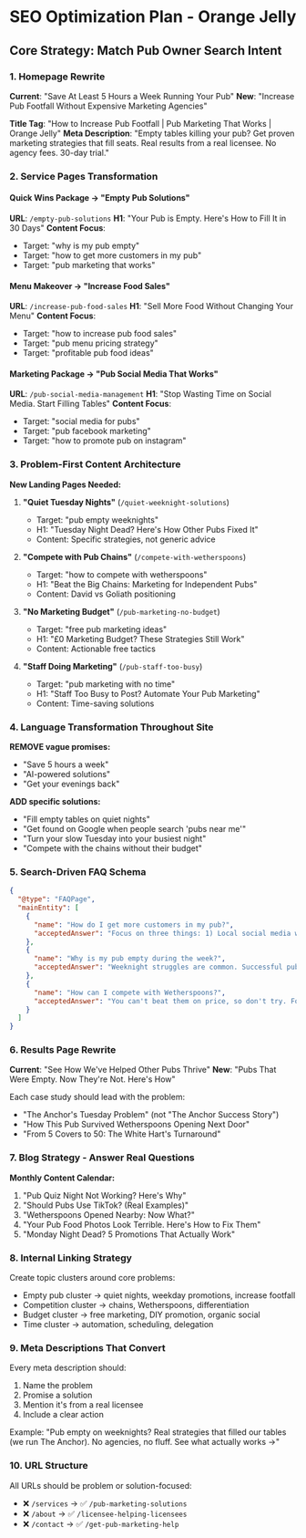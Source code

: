 # SEO Optimization Plan - Orange Jelly

## Core Strategy: Match Pub Owner Search Intent

### 1. Homepage Rewrite
**Current**: "Save At Least 5 Hours a Week Running Your Pub"
**New**: "Increase Pub Footfall Without Expensive Marketing Agencies"

**Title Tag**: "How to Increase Pub Footfall | Pub Marketing That Works | Orange Jelly"
**Meta Description**: "Empty tables killing your pub? Get proven marketing strategies that fill seats. Real results from a real licensee. No agency fees. 30-day trial."

### 2. Service Pages Transformation

#### Quick Wins Package → "Empty Pub Solutions"
**URL**: `/empty-pub-solutions`
**H1**: "Your Pub is Empty. Here's How to Fill It in 30 Days"
**Content Focus**: 
- Target: "why is my pub empty"
- Target: "how to get more customers in my pub"
- Target: "pub marketing that works"

#### Menu Makeover → "Increase Food Sales"
**URL**: `/increase-pub-food-sales`
**H1**: "Sell More Food Without Changing Your Menu"
**Content Focus**:
- Target: "how to increase pub food sales"
- Target: "pub menu pricing strategy"
- Target: "profitable pub food ideas"

#### Marketing Package → "Pub Social Media That Works"
**URL**: `/pub-social-media-management`
**H1**: "Stop Wasting Time on Social Media. Start Filling Tables"
**Content Focus**:
- Target: "social media for pubs"
- Target: "pub facebook marketing"
- Target: "how to promote pub on instagram"

### 3. Problem-First Content Architecture

**New Landing Pages Needed:**

1. **"Quiet Tuesday Nights"** (`/quiet-weeknight-solutions`)
   - Target: "pub empty weeknights"
   - H1: "Tuesday Night Dead? Here's How Other Pubs Fixed It"
   - Content: Specific strategies, not generic advice

2. **"Compete with Pub Chains"** (`/compete-with-wetherspoons`)
   - Target: "how to compete with wetherspoons"
   - H1: "Beat the Big Chains: Marketing for Independent Pubs"
   - Content: David vs Goliath positioning

3. **"No Marketing Budget"** (`/pub-marketing-no-budget`)
   - Target: "free pub marketing ideas"
   - H1: "£0 Marketing Budget? These Strategies Still Work"
   - Content: Actionable free tactics

4. **"Staff Doing Marketing"** (`/pub-staff-too-busy`)
   - Target: "pub marketing with no time"
   - H1: "Staff Too Busy to Post? Automate Your Pub Marketing"
   - Content: Time-saving solutions

### 4. Language Transformation Throughout Site

**REMOVE vague promises:**
- "Save 5 hours a week"
- "AI-powered solutions"
- "Get your evenings back"

**ADD specific solutions:**
- "Fill empty tables on quiet nights"
- "Get found on Google when people search 'pubs near me'"
- "Turn your slow Tuesday into your busiest night"
- "Compete with the chains without their budget"

### 5. Search-Driven FAQ Schema

```json
{
  "@type": "FAQPage",
  "mainEntity": [
    {
      "name": "How do I get more customers in my pub?",
      "acceptedAnswer": "Focus on three things: 1) Local social media with real photos of your food, 2) Google My Business optimization for 'pubs near me' searches, 3) Midweek promotions that give people a reason to visit."
    },
    {
      "name": "Why is my pub empty during the week?",
      "acceptedAnswer": "Weeknight struggles are common. Successful pubs create specific reasons to visit: quiz nights, steak night deals, or 'locals only' promotions. The key is consistency - same offer, same night, every week."
    },
    {
      "name": "How can I compete with Wetherspoons?",
      "acceptedAnswer": "You can't beat them on price, so don't try. Focus on what chains can't offer: personal service, local character, flexibility. Market these differences on social media with real stories from real customers."
    }
  ]
}
```

### 6. Results Page Rewrite

**Current**: "See How We've Helped Other Pubs Thrive"
**New**: "Pubs That Were Empty. Now They're Not. Here's How"

Each case study should lead with the problem:
- "The Anchor's Tuesday Problem" (not "The Anchor Success Story")
- "How This Pub Survived Wetherspoons Opening Next Door"
- "From 5 Covers to 50: The White Hart's Turnaround"

### 7. Blog Strategy - Answer Real Questions

**Monthly Content Calendar:**
1. "Pub Quiz Night Not Working? Here's Why"
2. "Should Pubs Use TikTok? (Real Examples)"
3. "Wetherspoons Opened Nearby: Now What?"
4. "Your Pub Food Photos Look Terrible. Here's How to Fix Them"
5. "Monday Night Dead? 5 Promotions That Actually Work"

### 8. Internal Linking Strategy

Create topic clusters around core problems:
- Empty pub cluster → quiet nights, weekday promotions, increase footfall
- Competition cluster → chains, Wetherspoons, differentiation
- Budget cluster → free marketing, DIY promotion, organic social
- Time cluster → automation, scheduling, delegation

### 9. Meta Descriptions That Convert

Every meta description should:
1. Name the problem
2. Promise a solution
3. Mention it's from a real licensee
4. Include a clear action

Example: "Pub empty on weeknights? Real strategies that filled our tables (we run The Anchor). No agencies, no fluff. See what actually works →"

### 10. URL Structure

All URLs should be problem or solution-focused:
- ❌ `/services` → ✅ `/pub-marketing-solutions`
- ❌ `/about` → ✅ `/licensee-helping-licensees`
- ❌ `/contact` → ✅ `/get-pub-marketing-help`